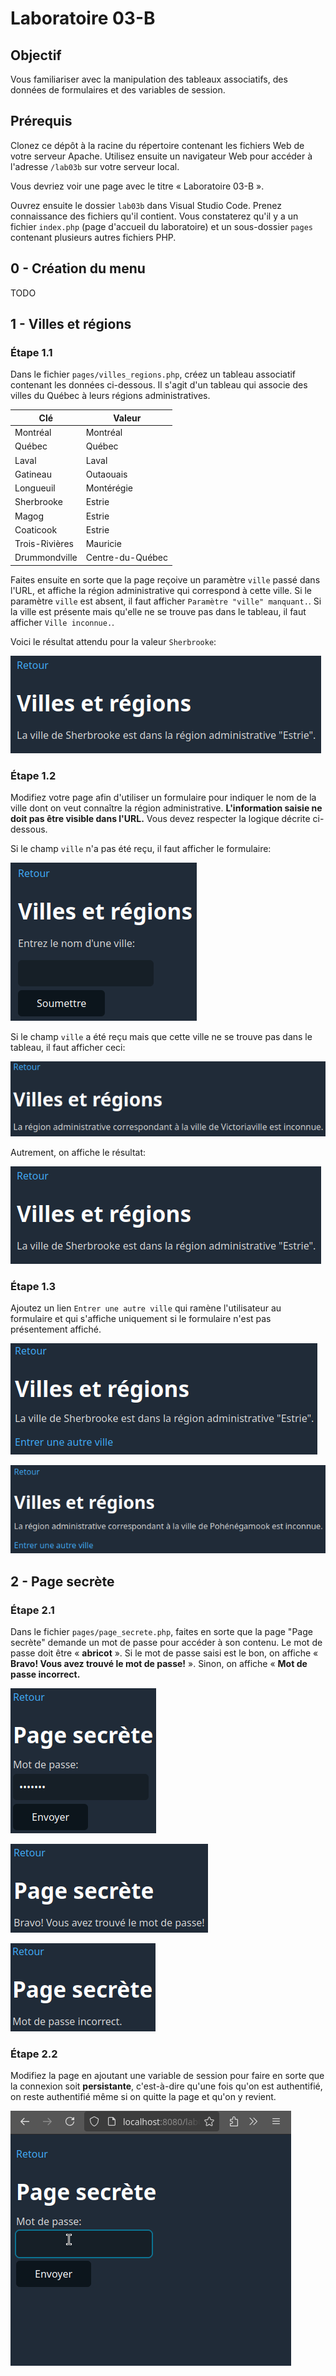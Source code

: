 # Laboratoire 03-B

## Objectif

Vous familiariser avec la manipulation des tableaux associatifs, des données de formulaires et des variables de session.

## Prérequis

Clonez ce dépôt à la racine du répertoire contenant les fichiers Web de votre serveur Apache. Utilisez ensuite un navigateur Web pour accéder à l'adresse `/lab03b` sur votre serveur local.

Vous devriez voir une page avec le titre « Laboratoire 03-B ».

Ouvrez ensuite le dossier `lab03b` dans Visual Studio Code. Prenez connaissance des fichiers qu'il contient. Vous constaterez qu'il y a un fichier `index.php` (page d'accueil du laboratoire) et un sous-dossier `pages` contenant plusieurs autres fichiers PHP.

## 0 - Création du menu

TODO

## 1 - Villes et régions

### Étape 1.1

Dans le fichier `pages/villes_regions.php`, créez un tableau associatif contenant les données ci-dessous. Il s'agit d'un tableau qui associe des villes du Québec à leurs régions administratives.

| Clé              | Valeur           |
|------------------|------------------|
| Montréal         | Montréal         |
| Québec           | Québec           |
| Laval            | Laval            |
| Gatineau         | Outaouais        |
| Longueuil        | Montérégie       |
| Sherbrooke       | Estrie           |
| Magog            | Estrie           |
| Coaticook        | Estrie           |
| Trois-Rivières   | Mauricie         |
| Drummondville    | Centre-du-Québec |

Faites ensuite en sorte que la page reçoive un paramètre `ville` passé dans l'URL, et affiche la région administrative qui correspond à cette ville. Si le paramètre `ville` est absent, il faut afficher `Paramètre "ville" manquant.`. Si la ville est présente mais qu'elle ne se trouve pas dans le tableau, il faut afficher `Ville inconnue.`.

Voici le résultat attendu pour la valeur `Sherbrooke`:

![](images-readme/villes-regions-1.png)

### Étape 1.2

Modifiez votre page afin d'utiliser un formulaire pour indiquer le nom de la ville dont on veut connaître la région administrative. **L'information saisie ne doit pas être visible dans l'URL.** Vous devez respecter la logique décrite ci-dessous.

Si le champ `ville` n'a pas été reçu, il faut afficher le formulaire:

![](images-readme/villes-regions-2.png)

Si le champ `ville` a été reçu mais que cette ville ne se trouve pas dans le tableau, il faut afficher ceci:

![](images-readme/villes-regions-3.png)

Autrement, on affiche le résultat:

![](images-readme/villes-regions-1.png)

### Étape 1.3

Ajoutez un lien `Entrer une autre ville` qui ramène l'utilisateur au formulaire et qui s'affiche uniquement si le formulaire n'est pas présentement affiché.

![](images-readme/villes-regions-4.png)

![](images-readme/villes-regions-5.png)

## 2 - Page secrète

### Étape 2.1

Dans le fichier `pages/page_secrete.php`, faites en sorte que la page "Page secrète" demande un mot de passe pour accéder à son contenu. Le mot de passe doit être « **abricot** ». Si le mot de passe saisi est le bon, on affiche « **Bravo! Vous avez trouvé le mot de passe!** ». Sinon, on affiche « **Mot de passe incorrect.**

![](images-readme/page-secrete-1.png)

![](images-readme/page-secrete-2.png)

![](images-readme/page-secrete-3.png)

### Étape 2.2

Modifiez la page en ajoutant une variable de session pour faire en sorte que la connexion soit **persistante**, c'est-à-dire qu'une fois qu'on est authentifié, on reste authentifié même si on quitte la page et qu'on y revient.

![](images-readme/demo-page-secrete-session.gif)
